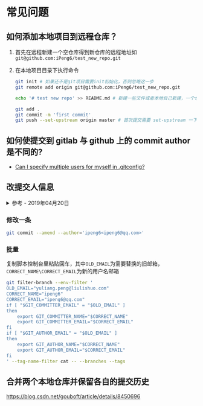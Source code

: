 # 常见问题

## 如何添加本地项目到远程仓库？

1. 首先在远程新建一个空仓库得到新仓库的远程地址如`git@github.com:iPeng6/test_new_repo.git`
2. 在本地项目目录下执行命令

   ```bash
   git init # 如果还不是git项目需要init初始化，否则忽略这一步
   git remote add origin git@github.com:iPeng6/test_new_repo.git

   echo '# test new repo' >> README.md # 新建一些文件或者本地自己新建，一个仓库通常需要 README, LICENSE, .gitignore.文件

   git add .
   git commit -m 'first commit'
   git push --set-upstream origin master # 首次提交需要 set-upstream 一下 --set-upstream 缩写 -u
   ```

## 如何使提交到 gitlab 与 github 上的 commit author 是不同的?

- [Can I specify multiple users for myself in .gitconfig?](https://stackoverflow.com/questions/4220416/can-i-specify-multiple-users-for-myself-in-gitconfig/43654115#43654115)

## 改提交人信息

<details>
<summary>参考 - 2019年04月20日</summary>

- [Changing author info](https://help.github.com/en/articles/changing-author-info)

</details>

### 修改一条

```bash
git commit --amend --author='ipeng6<ipeng6@qq.com>'
```

### 批量

复制脚本控制台里粘贴回车，其中`OLD_EMAIL`为需要替换的旧邮箱， `CORRECT_NAME\CORRECT_EMAIL`为新的用户名邮箱

```bash
git filter-branch --env-filter '
OLD_EMAIL="yuliang.peng@liulishuo.com"
CORRECT_NAME="ipeng6"
CORRECT_EMAIL="ipeng6@qq.com"
if [ "$GIT_COMMITTER_EMAIL" = "$OLD_EMAIL" ]
then
    export GIT_COMMITTER_NAME="$CORRECT_NAME"
    export GIT_COMMITTER_EMAIL="$CORRECT_EMAIL"
fi
if [ "$GIT_AUTHOR_EMAIL" = "$OLD_EMAIL" ]
then
    export GIT_AUTHOR_NAME="$CORRECT_NAME"
    export GIT_AUTHOR_EMAIL="$CORRECT_EMAIL"
fi
' --tag-name-filter cat -- --branches --tags
```

## 合并两个本地仓库并保留各自的提交历史

https://blog.csdn.net/gouboft/article/details/8450696
